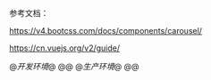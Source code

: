 ﻿参考文档：

https://v4.bootcss.com/docs/components/carousel/

https://cn.vuejs.org/v2/guide/


@*开发环境*@
    @*<script src="https://cdn.jsdelivr.net/npm/vue@2/dist/vue.js"></script>*@
    <script src="https://unpkg.com/vue@next"></script>
    @*生产环境*@
    @*<script src="https://cdn.jsdelivr.net/npm/vue@2"></script>*@